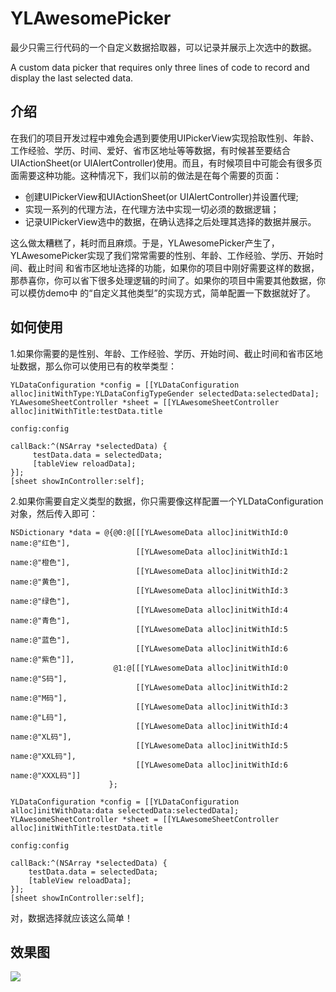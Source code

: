 # YLAwesomePicker

最少只需三行代码的一个自定义数据拾取器，可以记录并展示上次选中的数据。

A custom data picker that requires only three lines of code to record and display the last selected data.

## 介绍

在我们的项目开发过程中难免会遇到要使用UIPickerView实现拾取性别、年龄、工作经验、学历、时间、爱好、省市区地址等等数据，有时候甚至要结合
UIActionSheet(or UIAlertController)使用。而且，有时候项目中可能会有很多页面需要这种功能。这种情况下，我们以前的做法是在每个需要的页面：

- 创建UIPickerView和UIActionSheet(or UIAlertController)并设置代理;
- 实现一系列的代理方法，在代理方法中实现一切必须的数据逻辑；
- 记录UIPickerView选中的数据，在确认选择之后处理其选择的数据并展示。

这么做太糟糕了，耗时而且麻烦。于是，YLAwesomePicker产生了，YLAwesomePicker实现了我们常常需要的性别、年龄、工作经验、学历、开始时间、截止时间
和省市区地址选择的功能，如果你的项目中刚好需要这样的数据，那恭喜你，你可以省下很多处理逻辑的时间了。如果你的项目中需要其他数据，你可以模仿demo中
的“自定义其他类型”的实现方式，简单配置一下数据就好了。


## 如何使用

1.如果你需要的是性别、年龄、工作经验、学历、开始时间、截止时间和省市区地址数据，那么你可以使用已有的枚举类型：

```
YLDataConfiguration *config = [[YLDataConfiguration alloc]initWithType:YLDataConfigTypeGender selectedData:selectedData];
YLAwesomeSheetController *sheet = [[YLAwesomeSheetController alloc]initWithTitle:testData.title
                                                                          config:config
                                                                        callBack:^(NSArray *selectedData) {
     testData.data = selectedData;
     [tableView reloadData];
}];
[sheet showInController:self];
```

2.如果你需要自定义类型的数据，你只需要像这样配置一个YLDataConfiguration对象，然后传入即可：

```
NSDictionary *data = @{@0:@[[[YLAwesomeData alloc]initWithId:0 name:@"红色"],
                            [[YLAwesomeData alloc]initWithId:1 name:@"橙色"],
                            [[YLAwesomeData alloc]initWithId:2 name:@"黄色"],
                            [[YLAwesomeData alloc]initWithId:3 name:@"绿色"],
                            [[YLAwesomeData alloc]initWithId:4 name:@"青色"],
                            [[YLAwesomeData alloc]initWithId:5 name:@"蓝色"],
                            [[YLAwesomeData alloc]initWithId:6 name:@"紫色"]],
                       @1:@[[[YLAwesomeData alloc]initWithId:0 name:@"S码"],
                            [[YLAwesomeData alloc]initWithId:2 name:@"M码"],
                            [[YLAwesomeData alloc]initWithId:3 name:@"L码"],
                            [[YLAwesomeData alloc]initWithId:4 name:@"XL码"],
                            [[YLAwesomeData alloc]initWithId:5 name:@"XXL码"],
                            [[YLAwesomeData alloc]initWithId:6 name:@"XXXL码"]]
                      };
                           
YLDataConfiguration *config = [[YLDataConfiguration alloc]initWithData:data selectedData:selectedData];
YLAwesomeSheetController *sheet = [[YLAwesomeSheetController alloc]initWithTitle:testData.title 
                                                                          config:config 
                                                                        callBack:^(NSArray *selectedData) {
    testData.data = selectedData;
    [tableView reloadData];
}];
[sheet showInController:self];                           
```

对，数据选择就应该这么简单！


## 效果图

![](https://github.com/lqcjdx/YLAwesomePicker/blob/master/picker.gif)

